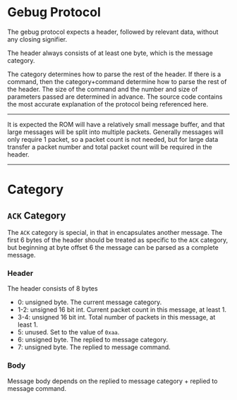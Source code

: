 # Gebug Protocol

The gebug protocol expects a header, followed by relevant data, without any closing signifier.

The header always consists of at least one byte, which is the message category.

The category determines how to parse the rest of the header. If there is a command, then the category+command determine how to parse the rest of the header. The size of the command and the number and size of parameters passed are determined in advance. The source code contains the most accurate explanation of the protocol being referenced here.

-----

It is expected the ROM will have a relatively small message buffer, and that large messages will be split into multiple packets. Generally messages will only require 1 packet, so a packet count is not needed, but for large data transfer a packet number and total packet count will be required in the header.

-----

# Category

## `ACK` Category

The `ACK` category is special, in that in encapsulates another message. The first 6 bytes of the header should be treated as specific to the `ACK` category, but beginning at byte offset 6 the message can be parsed as a complete message.

### Header

The header consists of 8 bytes

* 0: unsigned byte. The current message category.
* 1-2: unsigned 16 bit int. Current packet count in this message, at least 1.
* 3-4: unsigned 16 bit int. Total number of packets in this message, at least 1.
* 5: unused. Set to the value of `0xaa`.
* 6: unsigned byte. The replied to message category.
* 7: unsigned byte. The replied to message command.

### Body

Message body depends on the replied to message category + replied to message command.
